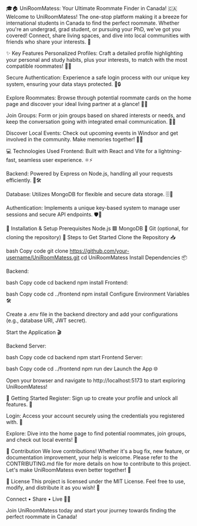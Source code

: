 🎓🏠 UniRoomMatess: Your Ultimate Roommate Finder in Canada! 🇨🇦
Welcome to UniRoomMatess! The one-stop platform making it a breeze for international students in Canada to find the perfect roommate. Whether you're an undergrad, grad student, or pursuing your PhD, we've got you covered! Connect, share living spaces, and dive into local communities with friends who share your interests. 🌟

✨ Key Features
Personalized Profiles: Craft a detailed profile highlighting your personal and study habits, plus your interests, to match with the most compatible roommates! 📝💡

Secure Authentication: Experience a safe login process with our unique key system, ensuring your data stays protected. 🔑🔒

Explore Roommates: Browse through potential roommate cards on the home page and discover your ideal living partner at a glance! 👀🤝

Join Groups: Form or join groups based on shared interests or needs, and keep the conversation going with integrated email communication. 📧👥

Discover Local Events: Check out upcoming events in Windsor and get involved in the community. Make memories together! 🎉📅

💻 Technologies Used
Frontend: Built with React and Vite for a lightning-fast, seamless user experience. ⚛️⚡

Backend: Powered by Express on Node.js, handling all your requests efficiently. 🚀🛠️

Database: Utilizes MongoDB for flexible and secure data storage. 🗄️🔐

Authentication: Implements a unique key-based system to manage user sessions and secure API endpoints. 🛡️🔑

🚀 Installation & Setup
Prerequisites
Node.js 🟩
MongoDB 🍃
Git (optional, for cloning the repository) 🐙
Steps to Get Started
Clone the Repository 📥

bash
Copy code
git clone https://github.com/your-username/UniRoomMatess.git
cd UniRoomMatess
Install Dependencies 📦

Backend:

bash
Copy code
cd backend
npm install
Frontend:

bash
Copy code
cd ../frontend
npm install
Configure Environment Variables 🛠️

Create a .env file in the backend directory and add your configurations (e.g., database URI, JWT secret).

Start the Application 🎬

Backend Server:

bash
Copy code
cd backend
npm start
Frontend Server:

bash
Copy code
cd ../frontend
npm run dev
Launch the App 🌐

Open your browser and navigate to http://localhost:5173 to start exploring UniRoomMatess!

🏁 Getting Started
Register: Sign up to create your profile and unlock all features. 📝

Login: Access your account securely using the credentials you registered with. 🔐

Explore: Dive into the home page to find potential roommates, join groups, and check out local events! 🎉

🤝 Contribution
We love contributions! Whether it's a bug fix, new feature, or documentation improvement, your help is welcome. Please refer to the CONTRIBUTING.md file for more details on how to contribute to this project. Let's make UniRoomMatess even better together! 🌟

📝 License
This project is licensed under the MIT License. Feel free to use, modify, and distribute it as you wish! 📄

Connect • Share • Live 🏡✨

Join UniRoomMatess today and start your journey towards finding the perfect roommate in Canada!
